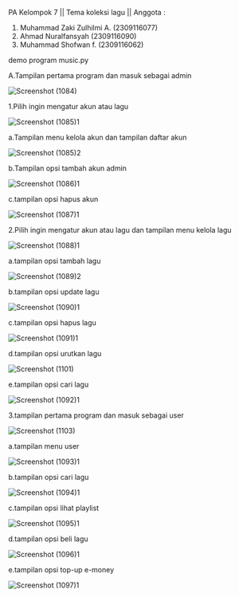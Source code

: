 PA Kelompok 7 ||
Tema koleksi lagu ||
Anggota :
1. Muhammad Zaki Zulhilmi A.  (2309116077)
2. Ahmad Nuralfansyah              (2309116090)
3. Muhammad Shofwan f.          (2309116062)


demo program music.py



A.Tampilan pertama program dan masuk sebagai admin

![Screenshot (1084)](https://github.com/pinopi1/PA-kelompok-7/assets/149785457/8931a038-7ecc-4267-a28c-a219780dbc6a)


1.Pilih ingin mengatur akun atau lagu 

![Screenshot (1085)1](https://github.com/pinopi1/PA-kelompok-7/assets/149785457/bc177594-6506-46cc-b17c-a9013487a259)

a.Tampilan menu kelola akun dan tampilan daftar akun

![Screenshot (1085)2](https://github.com/pinopi1/PA-kelompok-7/assets/149785457/2043d25b-5d1d-4845-9cd8-8c4ac546192f)

b.Tampilan opsi tambah akun admin

![Screenshot (1086)1](https://github.com/pinopi1/PA-kelompok-7/assets/149785457/a073213d-de2b-40cf-8422-6dc12f77c2c2)

c.tampilan opsi hapus akun

![Screenshot (1087)1](https://github.com/pinopi1/PA-kelompok-7/assets/149785457/af1d64be-f38d-4faa-871d-d9f3b5192dab)


2.Pilih ingin mengatur akun atau lagu dan tampilan menu kelola lagu

![Screenshot (1088)1](https://github.com/pinopi1/PA-kelompok-7/assets/149785457/4a6c3878-27e2-4cf8-8317-4db3256659d6)

a.tampilan opsi tambah lagu

![Screenshot (1089)2](https://github.com/pinopi1/PA-kelompok-7/assets/149785457/650ee1fb-67ac-454f-9dc7-b8cde2c37941)

b.tampilan opsi update lagu

![Screenshot (1090)1](https://github.com/pinopi1/PA-kelompok-7/assets/149785457/66292c6b-8e97-41ad-bdc1-003a61feb0a8)

c.tampilan opsi hapus lagu

![Screenshot (1091)1](https://github.com/pinopi1/PA-kelompok-7/assets/149785457/ca8d05b8-0191-40bc-9c59-f49e8b16da16)

d.tampilan opsi urutkan lagu

![Screenshot (1101)](https://github.com/pinopi1/PA-kelompok-7/assets/149785457/dda5384e-af27-429b-80f1-22fd72414cf9)

e.tampilan opsi cari lagu

![Screenshot (1092)1](https://github.com/pinopi1/PA-kelompok-7/assets/149785457/9d3755b7-8a3d-4a65-a52a-e214cf4fed2f)


3.tampilan pertama program dan masuk sebagai user

![Screenshot (1103)](https://github.com/pinopi1/PA-kelompok-7/assets/149785457/cbbeda41-5235-41f0-b267-60a56fafab52)

a.tampilan menu user

![Screenshot (1093)1](https://github.com/pinopi1/PA-kelompok-7/assets/149785457/cfcec9f4-90fe-4453-9f13-637bd71a94b4)

b.tampilan opsi cari lagu

![Screenshot (1094)1](https://github.com/pinopi1/PA-kelompok-7/assets/149785457/87326d16-f3be-4ec9-8cf3-53d242a1c7ea)

c.tampilan opsi lihat playlist

![Screenshot (1095)1](https://github.com/pinopi1/PA-kelompok-7/assets/149785457/afaacd52-2f78-4bbf-afee-89d5a2a6683c)

d.tampilan opsi beli lagu

![Screenshot (1096)1](https://github.com/pinopi1/PA-kelompok-7/assets/149785457/1962b3ca-6fa0-487e-aa0d-59fcbd982abd)

e.tampilan opsi top-up e-money

![Screenshot (1097)1](https://github.com/pinopi1/PA-kelompok-7/assets/149785457/e383fb1b-6e3f-4518-9f06-9ed237693cd3)
